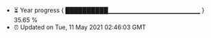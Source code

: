 - ⏳ Year progress { ██████████▁▁▁▁▁▁▁▁▁▁▁▁▁▁▁▁▁▁▁▁ } 35.65 %
- ⏰ Updated on Tue, 11 May 2021 02:46:03 GMT

